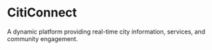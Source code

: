 # CitiConnect
A dynamic platform providing real-time city information, services, and community engagement.
